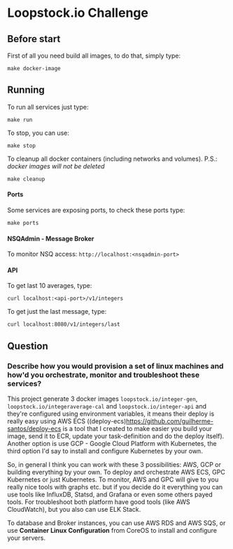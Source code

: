 # Loopstock.io Challenge

## Before start

First of all you need build all images, to do that, simply type:
```
make docker-image
```

## Running

To run all services just type:
```
make run
```

To stop, you can use:
```
make stop
```

To cleanup all docker containers (including networks and volumes). P.S.: *docker images will not be deleted*
```
make cleanup
```

#### Ports

Some services are exposing ports, to check these ports type:
```
make ports
```

#### NSQAdmin - Message Broker

To monitor NSQ access: `http://localhost:<nsqadmin-port>`

#### API

To get last 10 averages, type:
```
curl localhost:<api-port>/v1/integers
```

To get just the last message, type:
```
curl localhost:8080/v1/integers/last
```

## Question

### Describe how you would provision a set of linux machines and how'd you orchestrate, monitor and troubleshoot these services?

This project generate 3 docker images `loopstock.io/integer-gen`, `loopstock.io/integeraverage-cal` and `loopstock.io/integer-api` and they're configured using environment variables, it means their deploy is really easy using AWS ECS ((deploy-ecs)<https://github.com/guilherme-santos/deploy-ecs> is a tool that I created to make easier you build your image, send it to ECR, update your task-definition and do the deploy itself). Another option is use GCP - Google Cloud Platform with Kubernetes, the third option I'd say to install and configure Kubernetes by your own.

So, in general I think you can work with these 3 possibilities: AWS, GCP or building everything by your own. To deploy and orchestrate AWS ECS, GPC Kubernetes or just Kubernetes. To monitor, AWS and GPC will give to you really nice tools with graphs etc. but if you decide do it everything you can use tools like InfluxDB, Statsd, and Grafana or even some others payed tools. For troubleshoot both platform have good tools (like AWS CloudWatch), but you also can use ELK Stack.

To database and Broker instances, you can use AWS RDS and AWS SQS, or use **Container Linux Configuration** from CoreOS to install and configure your servers.


